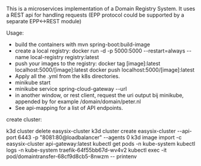 This is a microservices implementation of a Domain Registry System.
It uses a REST api for handling requests (EPP protocol could be supported by a separate EPP<->REST module) 

Usage:
- build the containers with mvn spring-boot:build-image
- create a local registry: docker run -d -p 5000:5000 --restart=always --name local-registry registry:latest
- push your images to the registry: 
docker tag [image]:latest localhost:5000/[image]:latest
docker push localhost:5000/[image]:latest
- Apply all the .yml from the k8s directories.
- minikube start
- minikube service spring-cloud-gateway --url
- in another window, or rest client, request the uri output bij minikube, appended by for example /domain/domain/peter.nl
- See api-mapping for a list of API endpoints.


create cluster:

k3d cluster delete easysix-cluster
k3d cluster create easysix-cluster --api-port 6443 -p "8081:80@loadbalancer" --agents 0
k3d image import -c easysix-cluster api-gateway:latest
kubectl get pods -n kube-system
kubectl logs -n kube-system traefik-64f55bb67d-wv4v2
kubectl exec -it pod/domaintransfer-68cf9d8cb5-8nwzm -- printenv
